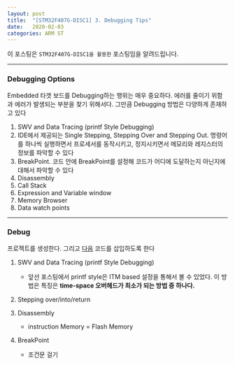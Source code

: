 ```yaml
---
layout: post
title:  "[STM32F407G-DISC1] 3. Debugging Tips"
date:   2020-02-03
categories: ARM ST
---
```


이 포스팅은 `STM32F407G-DISC1을 활용한` 포스팅임을 알려드립니다.

---
### Debugging Options

Embedded 타겟 보드를 Debugging하는 행위는 매우 중요하다. 에러를 줄이기 위함과 에러가 발생되는 부분을 찾기 위해서다. 그만큼 Debugging 방법은 다양하게 존재하고 있다

1. SWV and Data Tracing (printf Style Debugging)
2. IDE에서 제공되는 Single Stepping, Stepping Over and Stepping Out. 명령어를 하나씩 실행하면서 프로세서를 동작시키고, 정지시키면서 메모리와 레지스터의 정보를 파악할 수 있다
3. BreakPoint. 코드 안에 BreakPoint를 설정해 코드가 어디에 도달하는지 아닌지에 대해서 파악할 수 있다
4. Disassembly
5. Call Stack
6. Expression and Variable window
7. Memory Browser
8. Data watch points

---
### Debug

프로젝트를 생성한다. 그리고 [다음](src\STM32F407G-DISC1\002Debug\Src\main.c) 코드를 삽입하도록 한다

1. SWV and Data Tracing (printf Style Debugging)
    - 앞선 포스팅에서 printf style은 ITM based 설정을 통해서 볼 수 있었다. 이 방법은 특징은 __time-space 오버헤드가 최소가 되는 방법 중 하나다.__

2. Stepping over/into/return

3. Disassembly
    - instruction Memory = Flash Memory

4. BreakPoint
    - 조건문 걸기

